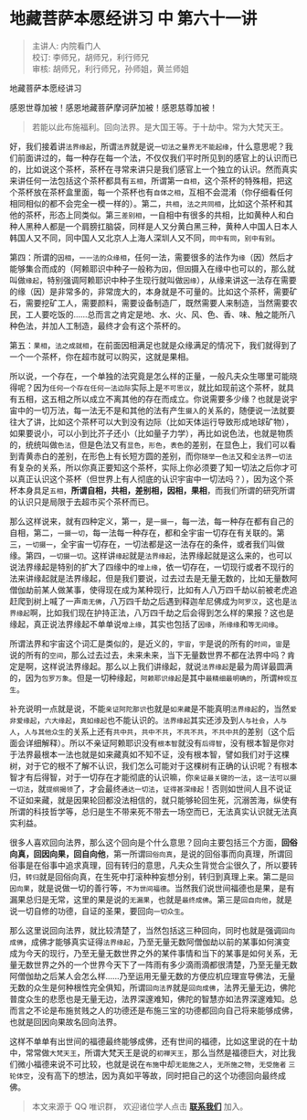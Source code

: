 # 地藏菩萨本愿经讲习 中 第六十一讲

> 主讲人: 内院看门人 <br />
> 校订: 李师兄，胡师兄，利行师兄 <br />
> 审核: 胡师兄，利行师兄，孙师姐，黄兰师姐 <br />

地藏菩萨本愿经讲习

感恩世尊加被！感恩地藏菩萨摩诃萨加被！感恩慈尊加被！

> 若能以此布施福利。回向法界。是大国王等。于十劫中。常为大梵天王。

好，我们接着讲`法界缘起`，所谓`法界`就是说`一切法之量界无不能起缘`，什么意思呢？我们前面讲过的，每一种存在每一个法，不仅仅我们平时所见到的感官上的认识而已的，比如说这个茶杯，茶杯在寻常来讲只是我们感官上一个独立的认识。然而真实来讲任何一法包括这个茶杯都具有`五相`，所谓第一`自相`，这个茶杯的特殊相，把这个茶杯放在茶杯盒里面，每一个茶杯也有`自体之相`，互相不会混淆（你仔细看任何相同相似的都不会完全一模一样的）。第二，`共相`，`法之共同相`，比如这个茶杯和其他的茶杯，形态上同类似。第三`差别相`，一自相中有很多的共相，比如黄种人和白种人黑种人都是一个肩膀扛脑袋，同样是人又分黄白黑三种，黄种人中国人日本人韩国人又不同，同中国人又北京人上海人深圳人又不同，`同中有同`，`别中有别`。

第四：所谓的`因相`，`一一法的众缘相`，任何一法，需要很多的法作为`缘`（因）然后才能够集合而成的（阿赖耶识中种子一般称为`因`，但`因`摄入在缘中也可以的，那么就叫做`缘起`，特别强调阿赖耶识中种子生现行就叫做`因缘`），从缘来讲这一法存在需要的缘（因）是非常多的，非常庞大的，本身就是不可量的。比如这个茶杯，需要矿石，需要挖矿工人，需要颜料，需要设备制造厂，既然需要人来制造，当然需要农民，工人要吃饭的……总而言之肯定是地、水、火、风、色、香、味、触之能所八种色法，并加人工制造，最终才会有这个茶杯的。

第五：`果相`，`法之成就相`，在前面因相满足也就是众缘满足的情况下，我们就得到了一个一个茶杯，你在超市就可以购买，这就是果相。

所以说，一个存在，一个单独的法究竟是怎么样的正量，一般凡夫众生哪里可能晓得呢？因为`任何一个存在任何一法边际`实际上是`不可思议`，就比如现前这个茶杯，就具有五相，这五相之所以成立不离其他的存在而成立。你说需要多少缘？也就是说宇宙中的一切万法，每一法无不是和其他的法有产生`摄入`的关系的，随便说一法就要往大了讲，比如这个茶杯可以大到没有边际（比如天体运行导致形成地球矿物），如果要说小，可以小到比芥子还小（比如量子力学），再比如说色法，也就是物质的，统统叫做`色法`，但是色法又有`显色`，`形色`，`表色`的差别，在显色上，我们可以看到青黄赤白的差别，在形色上有长短方圆的差别，而你`随举一色法`又和`全法界一切法`有复杂的关系，所以你真正要知这个茶杯，实际上你必须要了知一切法之后你才可以真正认识这个茶杯（但世界上有人彻底的认识宇宙中一切法吗？），因为这个茶杯本身具足`五相`，**所谓自相，共相，差别相，因相，果相**，而我们所谓的研究所谓的认识只是局限于去超市买个茶杯而已。

那么这样说来，就有四种定义，第一，是`一摄一`，每一法，每一种存在都有自己的自相，第二，`一摄一切`，每一法每一种存在，都和全宇宙一切存在有关联的。第三，`一切摄一`，全宇宙一切存在，一切法都是这一法存在的条件，或者我们叫做缘。第四，`一切摄一切`。这样讲`缘起`就是`法界缘起`，法界缘起就是这么来的，也可以说法界缘起是特别的扩大了四缘中的`增上缘`，依一切存在，一切现行或者不现行的法来讲缘起就是法界缘起，但是我们要说，过去过去是无量无数的，比如无量数阿僧伽劫前某人做某事，使得现在成为某种现行，比如有人八万四千劫以前被老虎追赶爬到树上喊了一声`南无佛`，八万四千劫之后遇到释迦牟尼佛成为`阿罗汉`，这也是`法界缘起`啊，比如我们现在护持正法，八万四千劫之后会得到怎么样的果报？这也是缘起，真正说法界缘起不单单说`增上缘`，其实也包括了`因缘`，`所缘缘`和`等无间缘`。

所谓法界和宇宙这个词汇是类似的，是近义的，`宇宙`，`宇`是说的所有的`时间`，`宙`是说的所有的`空间`，那么过去过去，未来未来，当下无量数世界不都在法界中吗？肯定是啊，这样说法界缘起。那么以上我们讲缘起，就说`法界缘起`是最为周详最圆满的，因为`包罗万象`。但是一切种缘起，`阿赖耶识缘起`是其中`最精细最明确的`，所谓`种现互生`。

补充说明一点就是说，不能`亲证阿陀那识`也就是`如来藏`是不能真明`法界缘起`的，当然`爱非爱缘起`，`六大缘起`，`真如缘起`也不能认识的。`法界缘起`其实还涉及到`人与社会`，`人与人`，`人与其他众生`的关系上还有`共中共`，`共中不共`，`不共不共`，`不共中共`的差别（这个后面会详细解释）。所以不亲证阿赖耶识没有`根本智`就没有`后得智`，没有根本智是你对于法界最根本一法也就是如来藏真如不知不证，没有根本智，譬如我们对于这棵树，对于它的根不了解不认识，我们怎么可能对于这棵树有正确的认识呢？有根本智才有后得智，对于一切存在才能彻底的认识嘛，你`亲证最关键的一法`，`这一法可以摄一切法`，就`提纲揭领`了，才会最终`通达一切法`，`证得甚深缘起`！否则如世间人且不说证不证如来藏，就是因果轮回都没法相信的，就只能够轮回生死，沉溺苦海，纵使有所谓的科技哲学等，总归是生不带来死不带去一场空而已，无法真实认识就无法真实利益。

很多人喜欢回向法界，那么这个回向是个什么意思？回向主要包括三个方面，**回俗向真，回因向果，回自向他**，第一所谓`回俗向真`，是说的回俗事而向真理，所谓回俗事是在俗事中追求真理，回有转归的意思，凡夫众生背觉合尘很久了，所以要转归，`转归`就是回俗向真，在生死中打滚种种妄想分别，转归到真理上来。第二是`回因向果`，就是说做一切的善行等，`不为世间福德`。当然我们说世间福德也是果，是有漏果总归是无常，这里的果是说的`无漏果`，也就是`最终成佛`。第三是`回自向他`，就是说一切自修的功德，自证的圣果，要回向`一切众生`。

那么这里说回向法界，就比较清楚了，当然包括这三种回向，同时也就是强调`回向成佛`，成佛才能够真实证得`法界缘起`，乃至无量无数阿僧伽劫以前的某事如何演变成为今天的现行，乃至无量无数世界之外的某件事情和当下的某事是如何关系，无量无数世界之外的一个世界今天下了一阵雨有多少滴雨滴都很清楚，乃至无量无数阿僧伽劫之后某人会怎么样……乃至运用无量无数的方便应机应理宣导佛法，无量无数的众生是何种根性完全俱知，所谓`回向法界`就是`回向成佛`，法界无量无边，佛陀普度众生的悲愿也是无量无边，法界深邃难知，佛陀的智慧亦如法界深邃难知。总而言之不论是布施贫贱之人的功德还是布施三宝的功德都回向自己将来能够成佛，也就是回因向果故名回向法界。

这样不单单有出世间的福德最终能够成佛，还有世间的福德，比如这里说的在十劫中，常常做`大梵天王`，所谓大梵天王是说的`初禅天王`，那么当然是福德巨大，对比我们微小福德来说不可比较，也就是说在`布施`中却`无能施之人`，`无所施之物`，`无受施者` `三轮体空`，没有高下的想法，因为真如平等故，同时把自己的这个功德回向最终成佛。

> 本文来源于 QQ 唯识群， 欢迎诸位学人点击 **[联系我们](https://mp.weixin.qq.com/s/lZCfWjmLjgNR165Tx4_bCQ)** 加入。
